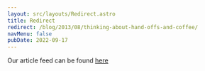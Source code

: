 ```yaml
---
layout: src/layouts/Redirect.astro
title: Redirect
redirect: /blog/2013/08/thinking-about-hand-offs-and-coffee/
navMenu: false
pubDate: 2022-09-17
---
```

<div>
Our article feed can be found <a href="/blog/2013/08/thinking-about-hand-offs-and-coffee/">here</a>
</div>
